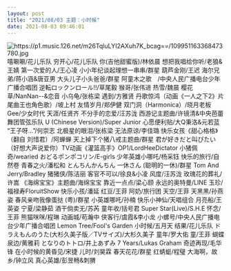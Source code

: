 ```yaml
---
layout: post
title: "2021/08/03 主题：小时候"
date: 2021-08-03 09:46:01
---
```

![](/url "https://p1.music.126.net/m26TqluLYI2AXuh7K_bcag==/109951163368473780.jpg")
嘻唰唰/花儿乐队
穷开心/花儿乐队
你(吉他甜蜜版)/林依晨
想把我唱给你听/老狼&王婧
第一次爱的人/王心凌
小小年纪谈起理想一串串/群星
葫芦金刚/王迟
海尔兄弟/蒋小涵&唐亚男
大头儿子小头爸爸/群星
阿童木之歌　/中央人民广播电台少年广播合唱团
逆転ロックンロール!!/草尾毅
猴哥/张伟进
热雪/魏晨
樱花草/NanNan--&恋音
小乌龟/张栋梁
遇到/方雅贤
丹歌惊鸿（动画《一人之下2》片尾曲王也角色歌）/坡上村
友情岁月/郑伊健
双门洞（Harmonica）/晓月老板
Gee/少女时代
天涯/任贤齐
不分手的恋爱/汪苏泷
西游记主题曲/许镜清&中央芭蕾舞团管弦乐队
U (Chinese Version)/Super Junior
心愿便利贴/大Q秉洛&元若蓝
“王子呀…”/何崇志
北极星的眼泪/张栋梁
无法原谅/李佳璐
快乐女孩《甜心格格》（翻自 刘惜君）/阿蝉蝉
天上掉下个猪八戒主题曲/群星
君が好きだと叫びたい（好想大声说爱你）TV动画《灌篮高手》OP1/LordHeeDictator
小猪佩奇/wearied
おどるポンポコリン/E-girls
少年英雄小哪吒/杨采钰
快乐的旅行/自然卷
青春之火/潘松和
とんちんかんちん 一休さん (聪明的一休)/群星
Tom And Jerry/Bradley
猪猪侠/陈洁丽
客官不可以/徐良&小凌
风度/汪苏泷
玫瑰花的葬礼/许嵩
《海绵宝宝》主题曲/海绵宝宝
靠近一点点/梁心颐
永远的奥特曼/LINE
玉珍/福禄寿FloruitShow
快乐小孩/潘延
红豆/王菲
阿奶/旅行团
天空/王菲
天黑黑/孙燕姿
春风亲吻我像蛋挞 (粤)/群星
小英雄哪吒/孙楠
快乐小神仙/天唱组合
月亮船/王英姿
宁夏/梁静茹
酒干倘卖无/苏芮
童年收/括号君
Super Star(Live)/S.H.E
怀念/王菲
熊猫咪咪/程琳
动画城/苟瀚中
侠客行/虞霞&李小龙
小螺号/中央人民广播电台少年广播合唱团
Lemon Tree/Fool's Garden
小时候/五月天
结果/花儿乐队
ドラえもんのうた(大杉久美子版／TVサイズ)/大杉久美子
童年/罗大佑
童/王菲
蝴蝶泉边/黄雅莉
となりのトトロ/井上あずみ
7 Years/Lukas Graham
奇迹再现/毛华锋
在小时候的黄昏见/宋捷
儿时/刘昊霖
春天花花/群星
红蜻蜓/程璧
大海啊，故乡/钟立风
真心英雄/彭昱畅&刺猬
